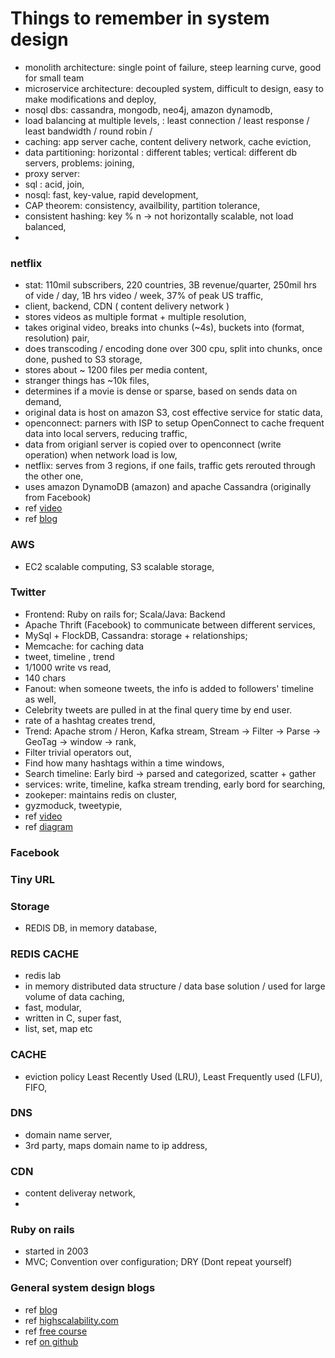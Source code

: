 # Things to remember in system design
- monolith architecture: single point of failure, steep learning curve, good for small team
- microservice architecture: decoupled system, difficult to design, easy to make modifications and deploy, 
- nosql dbs: cassandra, mongodb, neo4j, amazon dynamodb, 
- load balancing at multiple levels, : least connection / least response / least bandwidth / round robin /
- caching: app server cache, content delivery network, cache eviction,
- data partitioning: horizontal : different tables; vertical: different db servers, problems: joining,
- proxy server:  
- sql : acid, join, 
- nosql: fast, key-value, rapid development, 
- CAP theorem: consistency, availbility, partition tolerance, 
- consistent hashing: key % n -> not horizontally scalable, not load balanced, 
- 


### netflix 
- stat: 110mil subscribers, 220 countries, 3B revenue/quarter, 250mil hrs of vide / day, 1B hrs video / week, 37% of peak US traffic, 
- client, backend, CDN ( content delivery network )
- stores videos as multiple format + multiple resolution, 
- takes original video, breaks into chunks (~4s), buckets into (format, resolution) pair, 
- does transcoding / encoding done over 300 cpu, split into chunks, once done, pushed to S3 storage, 
- stores about ~ 1200 files per media content,
- stranger things has ~10k files, 
- determines if a movie is dense or sparse, based on sends data on demand,
- original data is host on amazon S3, cost effective service for static data,
- openconnect: parners with ISP to setup OpenConnect to cache frequent data into local servers, reducing traffic, 
- data from origianl server is copied over to openconnect (write operation) when network load is low,
- netflix: serves from 3 regions, if one fails, traffic gets rerouted through the other one, 
- uses amazon DynamoDB (amazon) and apache Cassandra (originally from Facebook)
- ref [video](https://www.youtube.com/watch?v=x9Hrn0oNmJM) 
- ref [blog](http://highscalability.squarespace.com/blog/2017/12/11/netflix-what-happens-when-you-press-play.html)


### AWS
- EC2 scalable computing, S3 scalable storage, 



### Twitter
- Frontend: Ruby on rails for; Scala/Java: Backend
- Apache Thrift (Facebook) to communicate between different services, 
- MySql + FlockDB, Cassandra: storage + relationships; 
- Memcache: for caching data
- tweet, timeline , trend
- 1/1000 write vs read, 
- 140 chars
- Fanout: when someone tweets, the info is added to followers' timeline as well, 
- Celebrity tweets are pulled in at the final query time by end user.
- rate of a hashtag creates trend, 
- Trend: Apache strom / Heron, Kafka stream, Stream -> Filter -> Parse -> GeoTag -> window -> rank, 
- Filter trivial operators out, 
- Find how many hashtags within a time windows,
- Search timeline: Early bird -> parsed and categorized, scatter + gather 
- services: write, timeline, kafka stream trending, early bord for searching, 
- zookeper: maintains redis on cluster,
- gyzmoduck, tweetypie, 
- ref [video](https://www.youtube.com/watch?v=wYk0xPP_P_8&t=16s)
- ref [diagram](https://imgur.com/6TFkVL2)

### Facebook

### Tiny URL

### Storage
- REDIS DB, in memory database,


### REDIS CACHE
- redis lab
- in memory distributed data structure / data base solution / used for large volume of data caching, 
- fast, modular, 
- written in C, super fast, 
- list, set, map etc

### CACHE
  - eviction policy Least Recently Used (LRU), Least Frequently used (LFU), FIFO, 
 
### DNS
  - domain name server,
  - 3rd party, maps domain name to ip address, 
 
### CDN
  - content deliveray network, 
  - 
### Ruby on rails
- started in 2003
- MVC; Convention over configuration; DRY (Dont repeat yourself)

### General system design blogs
- ref [blog](https://github.com/checkcheckzz/system-design-interview)
- ref [highscalability.com](http://highscalability.com/blog/category/example)
- ref [free course](https://systeminterview.com/scale-from-zero-to-millions-of-users.php)
- ref [on github](https://github.com/donnemartin/system-design-primer/tree/master/solutions/system_design)
